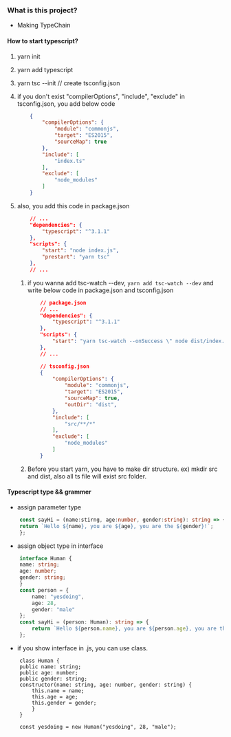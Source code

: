 ### What is this project?
- Making TypeChain

#### How to start typescript?
1. yarn init
2. yarn add typescript
3. yarn tsc --init  // create tsconfig.json
4. if you don't exist "compilerOptions", "include", "exclude" in tsconfig.json, you add below code
    ```json
        {
            "compilerOptions": {
                "module": "commonjs",
                "target": "ES2015",
                "sourceMap": true
            },
            "include": [
                "index.ts"
            ],
            "exclude": [
                "node_modules"
            ]
        }
    ```
5. also, you add this code in package.json
    ```json
        // ...
        "dependencies": {
            "typescript": "^3.1.1"
        },
        "scripts": {
            "start": "node index.js",
            "prestart": "yarn tsc"
        },
        // ...
    ```

    1. if you wanna add tsc-watch --dev, ```yarn add tsc-watch --dev``` and write below code in package.json and tsconfig.json
        ```json
            // package.json
            // ...
            "dependencies": {
                "typescript": "^3.1.1"
            },
            "scripts": {
                "start": "yarn tsc-watch --onSuccess \" node dist/index.js\" "
            },
            // ...
        ```

        ```json
            // tsconfig.json
            {
                "compilerOptions": {
                    "module": "commonjs",
                    "target": "ES2015",
                    "sourceMap": true,
                    "outDir": "dist",
                },
                "include": [
                    "src/**/*"
                ],
                "exclude": [
                    "node_modules"
                ]
            }
        ```

    2. Before you start yarn, you have to make dir structure. ex) mkdir src and dist, also all ts file will exist src folder.


#### Typescript type && grammer
- assign parameter type 
```typescript
    const sayHi = (name:stirng, age:number, gender:string): string => {
    return `Hello ${name}, you are ${age}, you are the ${gender}!`;
    };
```

- assign object type in interface
```typescript
    interface Human {
    name: string;
    age: number;
    gender: string;
    }
    const person = {
        name: "yesdoing",
        age: 28,
        gender: "male"
    };
    const sayHi = (person: Human): string => {
        return `Hello ${person.name}, you are ${person.age}, you are the ${person.gender}!`;
    };
```

- if you show interface in .js, you can use class.
```
    class Human {
    public name: string;
    public age: number;
    public gender: string;
    constructor(name: string, age: number, gender: string) {
        this.name = name;
        this.age = age;
        this.gender = gender;
        }
    }

    const yesdoing = new Human("yesdoing", 28, "male");
```